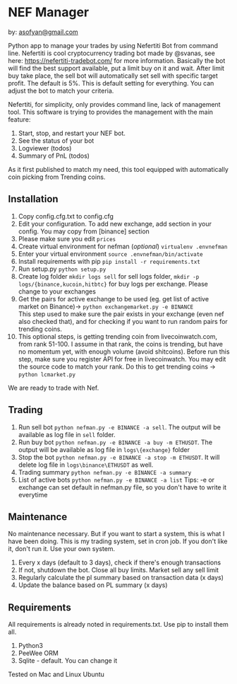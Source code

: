 # NEF Manager

by: asofyan@gmail.com

Python app to manage your trades by using Nefertiti Bot from command line. Nefertiti is cool cryptocurrency trading bot made by @svanas, see here: https://nefertiti-tradebot.com/ for more information. Basically the bot will find the best support available, put a limit buy on it and wait. After limit buy take place, the sell bot will automatically set sell with specific target profit. The default is 5%. This is default setting for everything. You can adjust the bot to match your criteria.

Nefertiti, for simplicity, only provides command line, lack of management tool. This software is trying to provides the management with the main feature:
1. Start, stop, and restart your NEF bot.
2. See the status of your bot
3. Logviewer (todos)
4. Summary of PnL (todos)

As it first published to match my need, this tool equipped with automatically coin picking from Trending coins.

## Installation
1. Copy config.cfg.txt to config.cfg
2. Edit your configuration. To add new exchange, add section in your config. You may copy from [binance] section
3. Please make sure you edit `prices`
4. Create virtual environment for nefman (*optional*) `virtualenv .envnefman`
5. Enter your virtual environment `source .envnefman/bin/activate`
6. Install requirements with pip `pip install -r requirements.txt`
7. Run setup.py `python setup.py`
8. Create log folder `mkdir logs sell` for sell logs folder, `mkdir -p logs/{binance,kucoin,hitbtc}` for buy logs per exchange. Please change to your exchanges
8. Get the pairs for active exchange to be used (eg. get list of active market on Binance)-> `python exchangemarket.py -e BINANCE`   
   This step used to make sure the pair exists in your exchange (even nef also checked that), and for checking if you want to run random pairs for trending coins.
9. This optional steps, is getting trending coin from livecoinwatch.com, from rank 51-100. I assume in that rank, the coins is trending, but have no momentum yet, with enough volume (avoid shitcoins). Before run this step, make sure you register API for free in livecoinwatch. You may edit the source code to match your rank. Do this to get trending coins -> `python lcmarket.py`

We are ready to trade with Nef.

## Trading
1. Run sell bot `python nefman.py -e BINANCE -a sell`. The output will be available as log file in `sell` folder. 
2. Run buy bot `python nefman.py -e BINANCE -a buy -m ETHUSDT`. The output will be available as log file in `logs\{exchange}` folder
3. Stop the bot `python nefman.py -e BINANCE -a stop -m ETHUSDT`. It will delete log file in `logs\binance\ETHUSDT` as well.
4. Trading summary `python nefman.py -e BINANCE -a summary`
5. List of active bots `python nefman.py -e BINANCE -a list`
Tips: -e or exchange can set default in nefman.py file, so you don't have to write it everytime

## Maintenance
No maintenance necessary. But if you want to start a system, this is what I have been doing. This is my trading system, set in cron job. If you don't like it, don't run it. Use your own system.
1. Every x days (default to 3 days), check if there's enough transactions
2. If not, shutdown the bot. Close all buy limits. Market sell any sell limit
3. Regularly calculate the pl summary based on transaction data (x days)
4. Update the balance based on PL summary  (x days)


## Requirements
All requirements is already noted in requirements.txt. Use pip to install them all.
1. Python3
2. PeeWee ORM
3. Sqlite - default. You can change it

Tested on Mac and Linux Ubuntu


